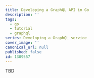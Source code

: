 ```yaml
---
title: Developing a GraphQL API in Go
description: ''
tags:
  - go
  - tutorial
  - graphql
series: Developing a GraphQL service
cover_image: ''
canonical_url: null
published: false
id: 1309557
---
```

TBD

